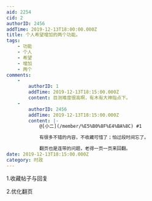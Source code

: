 ```yaml
---
aid: 2254
cid: 2
authorID: 2456
addTime: 2019-12-13T18:00:00.000Z
title: 个人希望增加的两个功能。
tags:
    - 功能
    - 个人
    - 希望
    - 增加
    - 两个
comments:
    -
        authorID: 1
        addTime: 2019-12-13T18:15:00.000Z
        content: 目测难度很高啊，有木有大神指点下。
    -
        authorID: 2456
        addTime: 2019-12-13T18:15:00.000Z
        content: |-
            @[小二](/member/%E5%B0%8F%E4%BA%8C) #1

            有很多不错的内容，不收藏可惜了；怕过段时间忘了。

            翻页也是连带的问题，老得一页一页来回翻。
date: 2019-12-13T18:15:00.000Z
category: 时政
---
```


1.收藏帖子与回复

2.优化翻页
